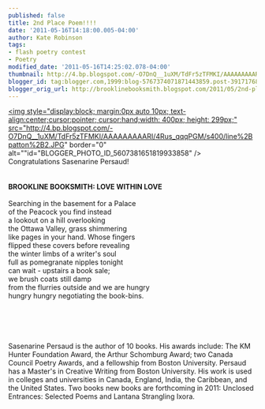 ```yaml
---
published: false
title: 2nd Place Poem!!!!
date: '2011-05-16T14:18:00.005-04:00'
author: Kate Robinson
tags:
- flash poetry contest
- Poetry
modified_date: '2011-05-16T14:25:02.078-04:00'
thumbnail: http://4.bp.blogspot.com/-O7DnQ__1uXM/TdFr5zTFMKI/AAAAAAAAARI/4Rus_qqqPGM/s72-c/line%2Bpatton%2B2.JPG
blogger_id: tag:blogger.com,1999:blog-5767374071871443859.post-3917176875010720610
blogger_orig_url: http://brooklinebooksmith.blogspot.com/2011/05/2nd-place-poem.html
---
```


<a href="http://4.bp.blogspot.com/-O7DnQ__1uXM/TdFr5zTFMKI/AAAAAAAAARI/4Rus_qqqPGM/s1600/line%2Bpatton%2B2.JPG"><img style="display:block; margin:0px auto 10px; text-align:center;cursor:pointer; cursor:hand;width: 400px; height: 299px;" src="http://4.bp.blogspot.com/-O7DnQ__1uXM/TdFr5zTFMKI/AAAAAAAAARI/4Rus_qqqPGM/s400/line%2Bpatton%2B2.JPG" border="0" alt=""id="BLOGGER_PHOTO_ID_5607381651819933858" /></a><br />Congratulations Sasenarine Persaud!<br /><br /><br /><strong>BROOKLINE BOOKSMITH: LOVE WITHIN LOVE</strong> <br /><br />Searching in the basement for a Palace<br />of the Peacock you find instead<br />a lookout on a hill overlooking<br />the Ottawa Valley, grass shimmering<br />like pages in your hand. Whose fingers<br />flipped these covers before revealing<br />the winter limbs of a writer's soul<br />full as pomegranate nipples tonight<br />can wait - upstairs a book sale;<br />we brush coats still damp<br />from the flurries outside and we are hungry<br />hungry hungry negotiating the book-bins.<br /><br /><br /><br /><br /><br />Sasenarine Persaud is the author of 10 books. His awards include: The KM Hunter Foundation Award, the Arthur Schomburg Award; two Canada Council Poetry Awards, and a fellowship from Boston University. Persaud has a Master's in Creative Writing from Boston University. His work is used in colleges and universities in Canada, England, India, the Caribbean, and the United States. Two books new books are forthcoming in 2011: Unclosed Entrances: Selected Poems and Lantana Strangling Ixora.